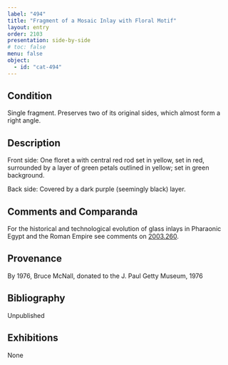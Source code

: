 ```yaml
---
label: "494"
title: "Fragment of a Mosaic Inlay with Floral Motif"
layout: entry
order: 2103
presentation: side-by-side
# toc: false
menu: false
object:
  - id: "cat-494"
---
```


## Condition

Single fragment. Preserves two of its original sides, which almost form a right angle.

## Description

Front side: One floret a with central red rod set in yellow, set in red, surrounded by a layer of green petals outlined in yellow; set in green background.

Back side: Covered by a dark purple (seemingly black) layer.

## Comments and Comparanda

For the historical and technological evolution of glass inlays in Pharaonic Egypt and the Roman Empire see comments on [2003.260](#cat).

## Provenance

By 1976, Bruce McNall, donated to the J. Paul Getty Museum, 1976

## Bibliography

Unpublished

## Exhibitions

None